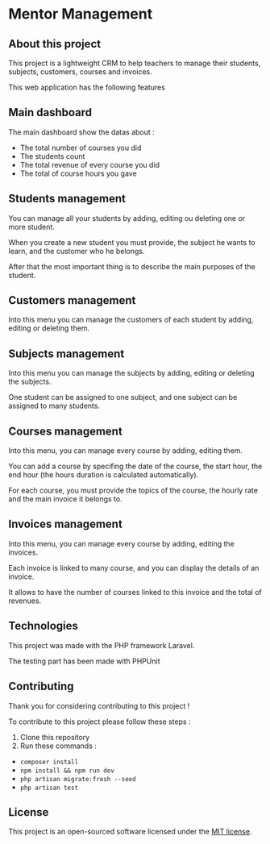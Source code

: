 # Mentor Management

## About this project

This project is a lightweight CRM to help teachers to manage their students, subjects, customers, courses and invoices.

This web application has the following features

## Main dashboard
The main dashboard show the datas about : 

- The total number of courses you did
- The students count
- The total revenue of every course you did
- The total of course hours you gave 

## Students management
You can manage all your students by adding, editing ou deleting one or more student.

When you create a new student you must provide, the subject he wants to learn, and the customer who he belongs.

After that the most important thing is to describe the main purposes of the student.

## Customers management
Into this menu you can manage the customers of each student by adding, editing or deleting them.

## Subjects management
Into this menu you can manage the subjects by adding, editing or deleting the subjects. 

One student can be assigned to one subject, and one subject can be assigned to many students.

## Courses management
Into this menu, you can manage every course by adding, editing them.

You can add a course by specifing the date of the course, the start hour, the end hour (the hours duration is calculated automatically).

For each course, you must provide the topics of the course, the hourly rate and the main invoice it belongs to.

## Invoices management
Into this menu, you can manage every course by adding, editing the invoices.

Each invoice is linked to many course, and you can display the details of an invoice.

It allows to have the number of courses linked to this invoice and the total of revenues.

## Technologies 
This project was made with the PHP framework Laravel.

The testing part has been made with PHPUnit

## Contributing
Thank you for considering contributing to this project ! 

To contribute to this project please follow these steps : 
1. Clone this repository
2. Run these commands : 
* `composer install`
* `npm install && npm run dev`
* `php artisan migrate:fresh --seed`
* `php artisan test`

## License

This project is an open-sourced software licensed under the [MIT license](https://opensource.org/licenses/MIT).
